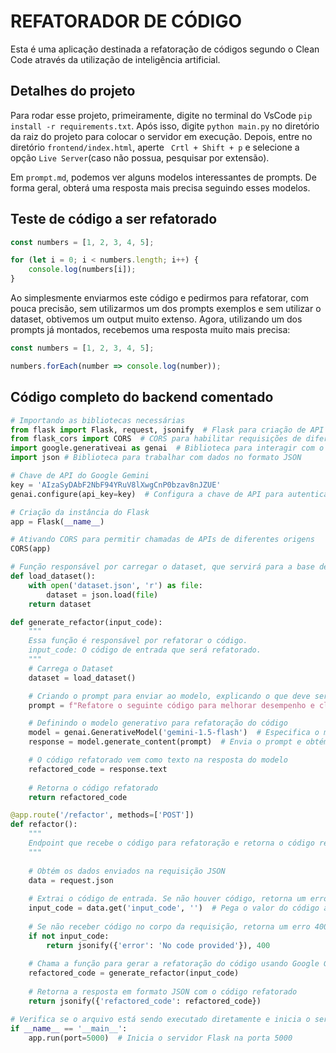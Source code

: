 # REFATORADOR DE CÓDIGO

Esta é uma aplicação destinada a refatoração de códigos segundo o Clean Code através da utilização de inteligência artificial. 

## Detalhes do projeto

Para rodar esse projeto, primeiramente, digite no terminal do VsCode `pip install -r requirements.txt`. Após isso, digite `python main.py` no diretório da raiz do projeto para colocar o servidor em execução. Depois, entre no diretório `frontend/index.html`, aperte ` Crtl + Shift + p` e selecione a opção `Live Server`(caso não possua, pesquisar por extensão).

Em `prompt.md`, podemos ver alguns modelos interessantes de prompts. De forma geral, obterá uma resposta mais precisa seguindo esses modelos.

## Teste de código a ser refatorado
```javascript
const numbers = [1, 2, 3, 4, 5];

for (let i = 0; i < numbers.length; i++) {
    console.log(numbers[i]);
}
```
Ao simplesmente enviarmos este código e pedirmos para refatorar, com pouca precisão, sem utilizarmos um dos prompts exemplos e sem utilizar o dataset, obtivemos um output muito extenso. Agora, utilizando um dos prompts já montados, recebemos uma resposta muito mais precisa:

```javascript
const numbers = [1, 2, 3, 4, 5];

numbers.forEach(number => console.log(number));
```

## Código completo do backend comentado

```python
# Importando as bibliotecas necessárias
from flask import Flask, request, jsonify  # Flask para criação de API web
from flask_cors import CORS  # CORS para habilitar requisições de diferentes origens
import google.generativeai as genai  # Biblioteca para interagir com o Google Gemini
import json # Biblioteca para trabalhar com dados no formato JSON

# Chave de API do Google Gemini
key = 'AIzaSyDAbF2NbF94YRuV8lXwgCnP0bzav8nJZUE'
genai.configure(api_key=key)  # Configura a chave de API para autenticação com o modelo Gemini

# Criação da instância do Flask
app = Flask(__name__)

# Ativando CORS para permitir chamadas de APIs de diferentes origens
CORS(app)

# Função responsável por carregar o dataset, que servirá para a base de treinamento da I.A.
def load_dataset():
    with open('dataset.json', 'r') as file:
        dataset = json.load(file)
    return dataset

def generate_refactor(input_code):
    """
    Essa função é responsável por refatorar o código.
    input_code: O código de entrada que será refatorado.
    """
    # Carrega o Dataset
    dataset = load_dataset()

    # Criando o prompt para enviar ao modelo, explicando o que deve ser feito
    prompt = f"Refatore o seguinte código para melhorar desempenho e clareza:\n{input_code}\nRefatoração com base nas boas práticas de Clean Code: {dataset['clean_code_best_practices']}\nSeja bem sucinto, com poucas explicações:"

    # Definindo o modelo generativo para refatoração do código
    model = genai.GenerativeModel('gemini-1.5-flash')  # Especifica o modelo de IA para usar
    response = model.generate_content(prompt)  # Envia o prompt e obtém a resposta

    # O código refatorado vem como texto na resposta do modelo
    refactored_code = response.text
    
    # Retorna o código refatorado
    return refactored_code

@app.route('/refactor', methods=['POST'])
def refactor():
    """
    Endpoint que recebe o código para refatoração e retorna o código refatorado.
    """
    
    # Obtém os dados enviados na requisição JSON
    data = request.json
    
    # Extrai o código de entrada. Se não houver código, retorna um erro
    input_code = data.get('input_code', '')  # Pega o valor do código a ser refatorado
    
    # Se não receber código no corpo da requisição, retorna um erro 400
    if not input_code:
        return jsonify({'error': 'No code provided'}), 400
    
    # Chama a função para gerar a refatoração do código usando Google Gemini
    refactored_code = generate_refactor(input_code)
    
    # Retorna a resposta em formato JSON com o código refatorado
    return jsonify({'refactored_code': refactored_code})

# Verifica se o arquivo está sendo executado diretamente e inicia o servidor Flask
if __name__ == '__main__':
    app.run(port=5000)  # Inicia o servidor Flask na porta 5000
```